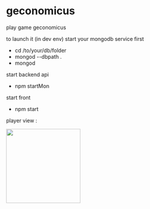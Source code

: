 # geconomicus
play game geconomicus



to launch it (in dev env)
start your mongodb service first
- cd /to/your/db/folder
- mongod --dbpath .
- mongod

start backend api 
- npm startMon

start front 
- npm start

player view :

<img src="https://github.com/diablade/geconomicus/assets/3831334/57e6efd1-554e-43a2-aeff-9c8047b99dc8" width="200" />
